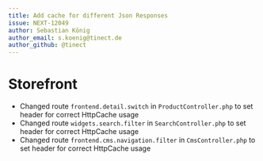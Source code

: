 ```yaml
---
title: Add cache for different Json Responses
issue: NEXT-12049
author: Sebastian König
author_email: s.koenig@tinect.de
author_github: @tinect
---
```

# Storefront
*  Changed route `frontend.detail.switch` in `ProductController.php` to set header for correct HttpCache usage
*  Changed route `widgets.search.filter` in `SearchController.php` to set header for correct HttpCache usage
*  Changed route `frontend.cms.navigation.filter` in `CmsController.php` to set header for correct HttpCache usage
